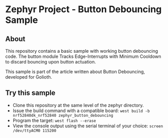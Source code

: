 # Zephyr Project - Button Debouncing Sample

## About

This repository contains a basic sample with working button debouncing code.
The button module Tracks Edge-Interrupts with Minimum Cooldown to discard bouncing upon button actuation.

This sample is part of the article written about Button Debouncing, developed for Golioth.

## Try this sample

- Clone this repository at the same level of the zephyr directory.
- Issue the build command with a compatible board: `west build -b nrf52840dk_nrf52840 zephyr_button_debouncing`
- Program the target: `west flash --erase`
- View the console output using the serial terminal of your choice: `screen /dev/ttyACM0 115200`
